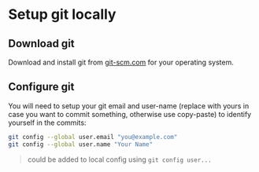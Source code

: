 # Setup git locally

## Download git

Download and install git from [git-scm.com](https://git-scm.com/install) 
for your operating system.

## Configure git

You will need to setup your git email and user-name
(replace with yours in case you want to commit something, otherwise use copy-paste)
to identify yourself in the commits:

```bash
git config --global user.email "you@example.com"
git config --global user.name "Your Name"
``` 
> could be added to local config using `git config user...`
